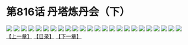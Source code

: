 # 第816话 丹塔炼丹会（下）
![](https://mhpic.xiaomingtaiji.net/comic/D/斗破苍穹/第816话F1_262509/1.jpg-zymk.middle.webp)
![](https://mhpic.xiaomingtaiji.net/comic/D/斗破苍穹/第816话F1_262509/2.jpg-zymk.middle.webp)
![](https://mhpic.xiaomingtaiji.net/comic/D/斗破苍穹/第816话F1_262509/3.jpg-zymk.middle.webp)
![](https://mhpic.xiaomingtaiji.net/comic/D/斗破苍穹/第816话F1_262509/4.jpg-zymk.middle.webp)
![](https://mhpic.xiaomingtaiji.net/comic/D/斗破苍穹/第816话F1_262509/5.jpg-zymk.middle.webp)
![](https://mhpic.xiaomingtaiji.net/comic/D/斗破苍穹/第816话F1_262509/6.jpg-zymk.middle.webp)
![](https://mhpic.xiaomingtaiji.net/comic/D/斗破苍穹/第816话F1_262509/7.jpg-zymk.middle.webp)
![](https://mhpic.xiaomingtaiji.net/comic/D/斗破苍穹/第816话F1_262509/8.jpg-zymk.middle.webp)
![](https://mhpic.xiaomingtaiji.net/comic/D/斗破苍穹/第816话F1_262509/9.jpg-zymk.middle.webp)
![](https://mhpic.xiaomingtaiji.net/comic/D/斗破苍穹/第816话F1_262509/10.jpg-zymk.middle.webp)
![](https://mhpic.xiaomingtaiji.net/comic/D/斗破苍穹/第816话F1_262509/11.jpg-zymk.middle.webp)
![](https://mhpic.xiaomingtaiji.net/comic/D/斗破苍穹/第816话F1_262509/12.jpg-zymk.middle.webp)
![](https://mhpic.xiaomingtaiji.net/comic/D/斗破苍穹/第816话F1_262509/13.jpg-zymk.middle.webp)
![](https://mhpic.xiaomingtaiji.net/comic/D/斗破苍穹/第816话F1_262509/14.jpg-zymk.middle.webp)
![](https://mhpic.xiaomingtaiji.net/comic/D/斗破苍穹/第816话F1_262509/15.jpg-zymk.middle.webp)
![](https://mhpic.xiaomingtaiji.net/comic/D/斗破苍穹/第816话F1_262509/16.jpg-zymk.middle.webp)
![](https://mhpic.xiaomingtaiji.net/comic/D/斗破苍穹/第816话F1_262509/17.jpg-zymk.middle.webp)
![](https://mhpic.xiaomingtaiji.net/comic/D/斗破苍穹/第816话F1_262509/18.jpg-zymk.middle.webp)
![](https://mhpic.xiaomingtaiji.net/comic/D/斗破苍穹/第816话F1_262509/19.jpg-zymk.middle.webp)
![](https://mhpic.xiaomingtaiji.net/comic/D/斗破苍穹/第816话F1_262509/20.jpg-zymk.middle.webp)
![](https://mhpic.xiaomingtaiji.net/comic/D/斗破苍穹/第816话F1_262509/21.jpg-zymk.middle.webp)
![](https://mhpic.xiaomingtaiji.net/comic/D/斗破苍穹/第816话F1_262509/22.jpg-zymk.middle.webp)
![](https://mhpic.xiaomingtaiji.net/comic/D/斗破苍穹/第816话F1_262509/23.jpg-zymk.middle.webp)
![](https://mhpic.xiaomingtaiji.net/comic/D/斗破苍穹/第816话F1_262509/24.jpg-zymk.middle.webp)
[【上一章】](./819.md)
[【目录】](./READMD.md)
[【下一章】](./821.md)
